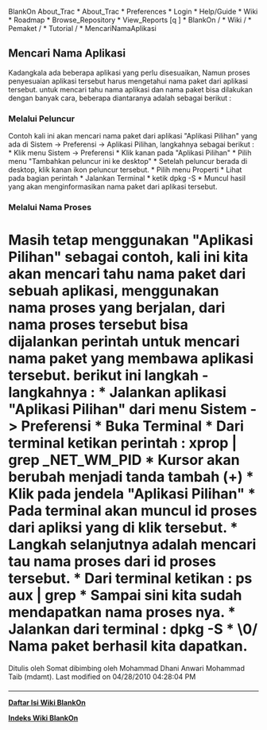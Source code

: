    BlankOn
 About_Trac
    * About_Trac
    * Preferences
    * Login
    * Help/Guide
    * Wiki
    * Roadmap
    * Browse_Repository
    * View_Reports
[q                 ]
    * BlankOn  /
    * Wiki  /
    * Pemaket  /
    * Tutorial  /
    * MencariNamaAplikasi
## Mencari Nama Aplikasi
Kadangkala ada beberapa aplikasi yang perlu disesuaikan, Namun proses
penyesuaian aplikasi tersebut harus mengetahui nama paket dari aplikasi
tersebut. untuk mencari tahu nama aplikasi dan nama paket bisa dilakukan dengan
banyak cara, beberapa diantaranya adalah sebagai berikut :
### Melalui Peluncur
Contoh kali ini akan mencari nama paket dari aplikasi "Aplikasi Pilihan" yang
ada di Sistem -> Preferensi -> Aplikasi Pilihan, langkahnya sebagai berikut :
    * Klik menu Sistem -> Preferensi
    * Klik kanan pada "Aplikasi Pilihan"
    * Pilih menu "Tambahkan peluncur ini ke desktop"
    * Setelah peluncur berada di desktop, klik kanan ikon peluncur tersebut.
    * Pilih menu Properti
    * Lihat pada bagian perintah
    * Jalankan Terminal
    * ketik dpkg -S <nama perintah>
    * Muncul hasil yang akan menginformasikan nama paket dari aplikasi
      tersebut.
### Melalui Nama Proses
Masih tetap menggunakan "Aplikasi Pilihan" sebagai contoh, kali ini kita akan
mencari tahu nama paket dari sebuah aplikasi, menggunakan nama proses yang
berjalan, dari nama proses tersebut bisa dijalankan perintah untuk mencari nama
paket yang membawa aplikasi tersebut. berikut ini langkah - langkahnya :
    * Jalankan aplikasi "Aplikasi Pilihan" dari menu Sistem -> Preferensi
    * Buka Terminal
    * Dari terminal ketikan perintah : xprop | grep _NET_WM_PID
    * Kursor akan berubah menjadi tanda tambah (+)
    * Klik pada jendela "Aplikasi Pilihan"
    * Pada terminal akan muncul id proses dari apliksi yang di klik tersebut.
    * Langkah selanjutnya adalah mencari tau nama proses dari id proses
      tersebut.
    * Dari terminal ketikan : ps aux | grep <id proses>
    * Sampai sini kita sudah mendapatkan nama proses nya.
    * Jalankan dari terminal : dpkg -S <nama proses>
    * \0/ Nama paket berhasil kita dapatkan.
==
Ditulis oleh Somat dibimbing oleh Mohammad Dhani Anwari Mohammad Taib (mdamt).
Last modified on 04/28/2010 04:28:04 PM
#### 
    
 
 
 
 
 
---
[**Daftar Isi Wiki BlankOn**](/DaftarIsi/README.md)
 
[**Indeks Wiki BlankOn**](/Indeks.md)
